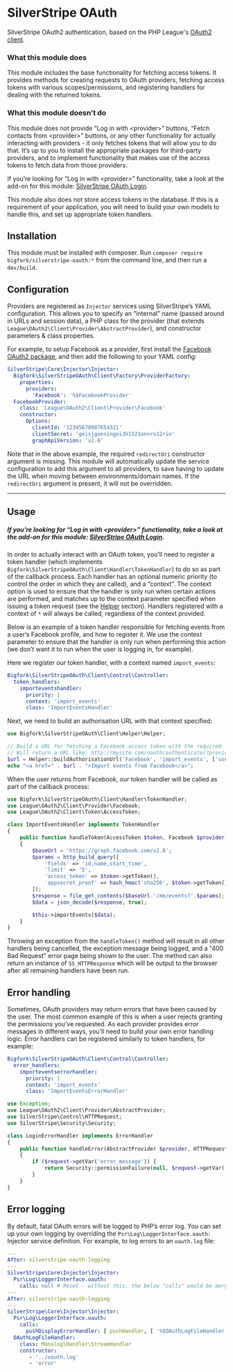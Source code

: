# SilverStripe OAuth

SilverStripe OAuth2 authentication, based on the PHP League's [OAuth2 client](http://oauth2-client.thephpleague.com/).

### What this module does

This module includes the base functionality for fetching access tokens. It provides methods for creating requests to OAuth providers, fetching access tokens with various scopes/permissions, and registering handlers for dealing with the returned tokens.

### What this module doesn’t do

This module does not provide “Log in with &lt;provider&gt;” buttons, “Fetch contacts from &lt;provider&gt;” buttons, or any other functionality for actually interacting with providers - it only fetches tokens that will allow you to do that. It’s up to you to install the appropriate packages for third-party providers, and to implement functionality that makes use of the access tokens to fetch data from those providers.

If you’re looking for “Log in with &lt;provider&gt;” functionality, take a look at the add-on for this module: [SilverStripe OAuth Login](https://github.com/bigfork/silverstripe-oauth-login).

This module also does not store access tokens in the database. If this is a requirement of your application, you will need to build your own models to handle this, and set up appropriate token handlers.

## Installation

This module must be installed with composer. Run `composer require bigfork/silverstripe-oauth:*` from the command line, and then run a `dev/build`.

## Configuration

Providers are registered as `Injector` services using SilverStripe’s YAML configuration. This allows you to specify an “internal” name (passed around in URLs and session data), a PHP class for the provider (that extends `League\OAuth2\Client\Provider\AbstractProvider`), and constructor parameters & class properties.

For example, to setup Facebook as a provider, first install the [Facebook OAuth2 package](https://github.com/thephpleague/oauth2-facebook), and then add the following to your YAML config:

```yml
SilverStripe\Core\Injector\Injector:
  Bigfork\SilverStripeOAuth\Client\Factory\ProviderFactory:
    properties:
      providers:
        'Facebook': '%$FacebookProvider'
  FacebookProvider:
    class: 'League\OAuth2\Client\Provider\Facebook'
    constructor:
      Options:
        clientId: '12345678987654321'
        clientSecret: 'geisjgoesingoi3h1521onnro12rin'
        graphApiVersion: 'v2.6'
```

Note that in the above example, the required `redirectUri` constructor argument is missing. This module will automatically update the service configuration to add this argument to all providers, to save having to update the URL when moving between environments/domain names. If the `redirectUri` argument is present, it will not be overridden.

---

## Usage

##### If you’re looking for “Log in with &lt;provider&gt;” functionality, take a look at the add-on for this module: [SilverStripe OAuth Login](https://github.com/bigfork/silverstripe-oauth-login).

In order to actually interact with an OAuth token, you’ll need to register a token handler (which implements `Bigfork\SilverStripeOAuth\Client\Handler\TokenHandler`) to do so as part of the callback process. Each handler has an optional numeric priority (to control the order in which they are called), and a “context”. The context option is used to ensure that the handler is only run when certain actions are performed, and matches up to the context parameter specified when issuing a token request (see the [Helper](#helper) section). Handlers registered with a context of `*` will always be called, regardless of the context provided.

Below is an example of a token handler responsible for fetching events from a user’s Facebook profile, and how to register it. We use the context parameter to ensure that the handler is only run when performing this action (we don’t want it to run when the user is logging in, for example).

Here we register our token handler, with a context named `import_events`:

```yml
Bigfork\SilverStripeOAuth\Client\Control\Controller:
  token_handlers:
    importeventshandler:
      priority: 1
      context: 'import_events'
      class: 'ImportEventsHandler'
```

Next, we need to build an authorisation URL with that context specified:

```php
use Bigfork\SilverStripeOAuth\Client\Helper\Helper;

// Build a URL for fetching a Facebook access token with the required 'user_events' permission
// Will return a URL like: http://mysite.com/oauth/authenticate/?provider=Facebook&context=import_events&scope%5B2%5D=user_events
$url = Helper::buildAuthorisationUrl('Facebook', 'import_events', ['user_events']);
echo "<a href=" . $url . ">Import events from Facebook</a>";
```

When the user returns from Facebook, our token handler will be called as part of the callback process:

```php
use Bigfork\SilverStripeOAuth\Client\Handler\TokenHandler;
use League\OAuth2\Client\Provider\Facebook;
use League\OAuth2\Client\Token\AccessToken;

class ImportEventsHandler implements TokenHandler
{
    public function handleToken(AccessToken $token, Facebook $provider)
    {
        $baseUrl = 'https://graph.facebook.com/v2.8';
        $params = http_build_query([
            'fields' => 'id,name,start_time',
            'limit' => '5',
            'access_token' => $token->getToken(),
            'appsecret_proof' => hash_hmac('sha256', $token->getToken(), '{facebook-app-secret}'),
        ]);
        $response = file_get_contents($baseUrl.'/me/events?'.$params);
        $data = json_decode($response, true);

        $this->importEvents($data);
    }
}
```

Throwing an exception from the `handleToken()` method will result in all other handlers being cancelled, the exception message being logged, and a "400 Bad Request" error page being shown to the user. The method can also return an instance of `SS_HTTPResponse` which will be output to the browser after all remaining handlers have been run.

## Error handling

Sometimes, OAuth providers may return errors that have been caused by the user. The most common example of this is when a user rejects granting the permissions you’ve requested. As each provider provides error messages in different ways, you’ll need to build your own error handling logic. Error handlers can be registered similarly to token handlers, for example:

```yml
Bigfork\SilverStripeOAuth\Client\Control\Controller:
  error_handlers:
    importeventserrorhandler:
      priority: 1
      context: 'import_events'
      class: 'ImportEventsErrorHandler'
```

```php
use Exception;
use League\OAuth2\Client\Provider\AbstractProvider;
use SilverStripe\Control\HTTPRequest;
use SilverStripe\Security\Security;

class LoginErrorHandler implements ErrorHandler
{
    public function handleError(AbstractProvider $provider, HTTPRequest $request, Exception $exception)
    {
        if ($request->getVar('error_message')) {
            return Security::permissionFailure(null, $request->getVar('error_message'));
        }
    }
}
```

## Error logging

By default, fatal OAuth errors will be logged to PHP’s error log. You can set up your own logging by overriding the `Psr\Log\LoggerInterface.oauth:` Injector service definition. For example, to log errors to an `oauth.log` file:

```yml
---
After: silverstripe-oauth-logging
---
SilverStripe\Core\Injector\Injector:
  Psr\Log\LoggerInterface.oauth:
    calls: null # Reset - without this, the below "calls" would be merged in instead of replacing the original
---
After: silverstripe-oauth-logging
---
SilverStripe\Core\Injector\Injector:
  Psr\Log\LoggerInterface.oauth:
    calls:
      pushDisplayErrorHandler: [ pushHandler, [ '%$OAuthLogFileHandler' ] ]
  OAuthLogFileHandler:
    class: Monolog\Handler\StreamHandler
    constructor:
       - '../oauth.log'
       - 'error'
```
